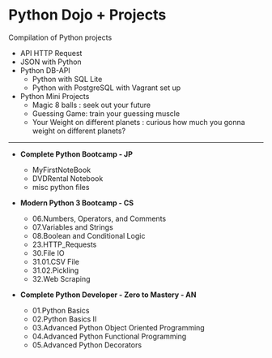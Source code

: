 # Python Dojo + Projects
Compilation of Python projects

+ API HTTP Request
+ JSON with Python
+ Python DB-API
   + Python with SQL Lite
   + Python with PostgreSQL with Vagrant set up
+ Python Mini Projects
   + Magic 8 balls : seek out your future
   + Guessing Game: train your guessing muscle
   + Your Weight on different planets : curious how much you gonna weight on different planets?
-------------------

+ **Complete Python Bootcamp - JP**
   + MyFirstNoteBook
   + DVDRental Notebook
   + misc python files
   
+ **Modern Python 3 Bootcamp - CS**
   + 06.Numbers, Operators, and Comments
   + 07.Variables and Strings
   + 08.Boolean and Conditional Logic
   + 23.HTTP_Requests
   + 30.File IO
   + 31.01.CSV File
   + 31.02.Pickling
   + 32.Web Scraping
  
+ **Complete Python Developer - Zero to Mastery - AN**
   + 01.Python Basics
   + 02.Python Basics II
   + 03.Advanced Python Object Oriented Programming
   + 04.Advanced Python Functional Programming
   + 05.Advanced Python Decorators